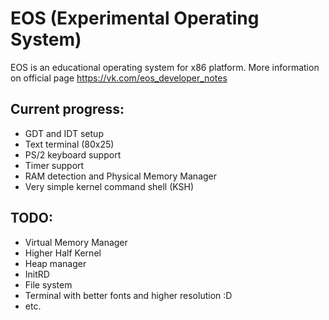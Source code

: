 # EOS (Experimental Operating System)

EOS is an educational operating system for x86 platform. More information on official page https://vk.com/eos_developer_notes

Current progress:
----------------

- GDT and IDT setup
- Text terminal (80x25)
- PS/2 keyboard support
- Timer support
- RAM detection and Physical Memory Manager
- Very simple kernel command shell (KSH)

TODO:
----

- Virtual Memory Manager
- Higher Half Kernel
- Heap manager
- InitRD
- File system
- Terminal with better fonts and higher resolution :D
- etc.